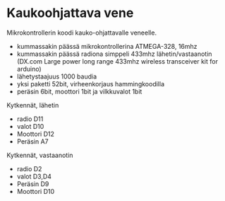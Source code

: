# Kaukoohjattava vene

Mikrokontrollerin koodi kauko-ohjattavalle veneelle.
- kummassakin päässä mikrokontrollerina ATMEGA-328, 16mhz
- kummassakin päässä radiona simppeli 433mhz lähetin/vastaanotin (DX.com Large power long range 433mhz wireless transceiver kit for arduino) 
- lähetystaajuus 1000 baudia
- yksi paketti 52bit, virheenkorjaus hammingkoodilla
- peräsin 6bit, moottori 1bit ja vilkkuvalot 1bit

Kytkennät, lähetin
- radio D11
- valot D10
- Moottori D12
- Peräsin A7

Kytkennät, vastaanotin
- radio D2
- valot D3,D4
- Peräsin D9
- Moottori D10


